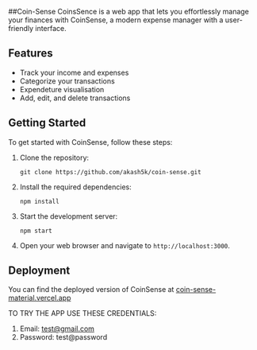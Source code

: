 ##Coin-Sense
CoinsSence is a web app that lets you effortlessly manage your finances with CoinSense, a modern expense manager with a user-friendly interface.
## Features
- Track your income and expenses
- Categorize your transactions
- Expendeture visualisation
- Add, edit, and delete transactions

## Getting Started
To get started with CoinSense, follow these steps:

1. Clone the repository:
    ```
    git clone https://github.com/akash5k/coin-sense.git
    ```

2. Install the required dependencies:
    ```
    npm install
    ```

3. Start the development server:
    ```
    npm start
    ```

4. Open your web browser and navigate to `http://localhost:3000`.

## Deployment
You can find the deployed version of CoinSense at [coin-sense-material.vercel.app](coin-sense-material.vercel.app)

TO TRY THE APP USE THESE CREDENTIALS:
1. Email: test@gmail.com
2. Password: test@password